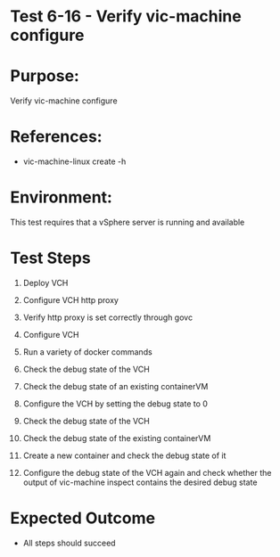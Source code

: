 Test 6-16 - Verify vic-machine configure
=======

# Purpose:
Verify vic-machine configure

# References:
* vic-machine-linux create -h

# Environment:
This test requires that a vSphere server is running and available

# Test Steps
1. Deploy VCH

2. Configure VCH http proxy
3. Verify http proxy is set correctly through govc

2. Configure VCH
3. Run a variety of docker commands
4. Check the debug state of the VCH
5. Check the debug state of an existing containerVM
6. Configure the VCH by setting the debug state to 0
7. Check the debug state of the VCH
8. Check the debug state of the existing containerVM
9. Create a new container and check the debug state of it
10. Configure the debug state of the VCH again and check whether the output of vic-machine inspect contains the desired debug state


# Expected Outcome
* All steps should succeed